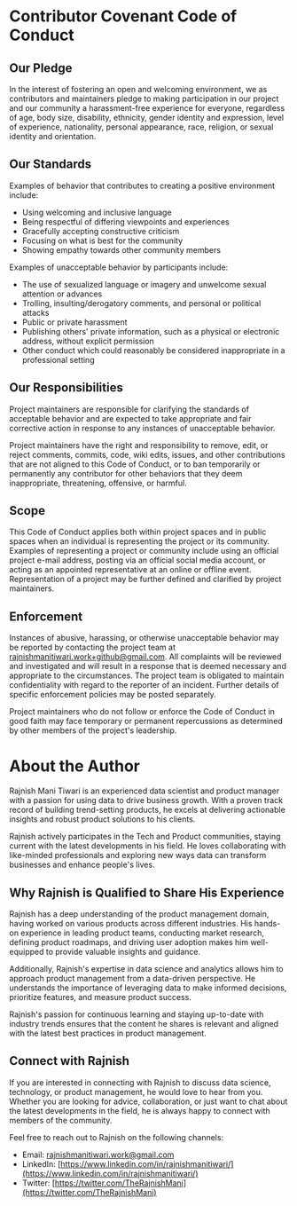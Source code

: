 # Contributor Covenant Code of Conduct

## Our Pledge

In the interest of fostering an open and welcoming environment, we as contributors and maintainers pledge to making participation in our project and our community a harassment-free experience for everyone, regardless of age, body size, disability, ethnicity, gender identity and expression, level of experience, nationality, personal appearance, race, religion, or sexual identity and orientation.

## Our Standards

Examples of behavior that contributes to creating a positive environment include:

- Using welcoming and inclusive language
- Being respectful of differing viewpoints and experiences
- Gracefully accepting constructive criticism
- Focusing on what is best for the community
- Showing empathy towards other community members

Examples of unacceptable behavior by participants include:

- The use of sexualized language or imagery and unwelcome sexual attention or advances
- Trolling, insulting/derogatory comments, and personal or political attacks
- Public or private harassment
- Publishing others' private information, such as a physical or electronic address, without explicit permission
- Other conduct which could reasonably be considered inappropriate in a professional setting

## Our Responsibilities

Project maintainers are responsible for clarifying the standards of acceptable behavior and are expected to take appropriate and fair corrective action in response to any instances of unacceptable behavior.

Project maintainers have the right and responsibility to remove, edit, or reject comments, commits, code, wiki edits, issues, and other contributions that are not aligned to this Code of Conduct, or to ban temporarily or permanently any contributor for other behaviors that they deem inappropriate, threatening, offensive, or harmful.

## Scope

This Code of Conduct applies both within project spaces and in public spaces when an individual is representing the project or its community. Examples of representing a project or community include using an official project e-mail address, posting via an official social media account, or acting as an appointed representative at an online or offline event. Representation of a project may be further defined and clarified by project maintainers.

## Enforcement

Instances of abusive, harassing, or otherwise unacceptable behavior may be reported by contacting the project team at rajnishmanitiwari.work+github@gmail.com. All complaints will be reviewed and investigated and will result in a response that is deemed necessary and appropriate to the circumstances. The project team is obligated to maintain confidentiality with regard to the reporter of an incident. Further details of specific enforcement policies may be posted separately.

Project maintainers who do not follow or enforce the Code of Conduct in good faith may face temporary or permanent repercussions as determined by other members of the project's leadership.

# About the Author

Rajnish Mani Tiwari is an experienced data scientist and product manager with a passion for using data to drive business growth. With a proven track record of building trend-setting products, he excels at delivering actionable insights and robust product solutions to his clients.

Rajnish actively participates in the Tech and Product communities, staying current with the latest developments in his field. He loves collaborating with like-minded professionals and exploring new ways data can transform businesses and enhance people's lives.

## Why Rajnish is Qualified to Share His Experience

Rajnish has a deep understanding of the product management domain, having worked on various products across different industries. His hands-on experience in leading product teams, conducting market research, defining product roadmaps, and driving user adoption makes him well-equipped to provide valuable insights and guidance.

Additionally, Rajnish's expertise in data science and analytics allows him to approach product management from a data-driven perspective. He understands the importance of leveraging data to make informed decisions, prioritize features, and measure product success.

Rajnish's passion for continuous learning and staying up-to-date with industry trends ensures that the content he shares is relevant and aligned with the latest best practices in product management.

## Connect with Rajnish

If you are interested in connecting with Rajnish to discuss data science, technology, or product management, he would love to hear from you. Whether you are looking for advice, collaboration, or just want to chat about the latest developments in the field, he is always happy to connect with members of the community.

Feel free to reach out to Rajnish on the following channels:

- Email: [rajnishmanitiwari.work@gmail.com](mailto:rajnishmanitiwari.work+github@gmail.com)
- LinkedIn: [https://www.linkedin.com/in/rajnishmanitiwari/](https://www.linkedin.com/in/rajnishmanitiwari/)
- Twitter: [https://twitter.com/TheRajnishMani](https://twitter.com/TheRajnishMani)
